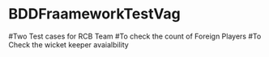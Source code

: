 # BDDFraameworkTestVag
#Two Test cases for RCB Team
    #To check the count of Foreign Players
    #To Check the wicket keeper avaialbility
